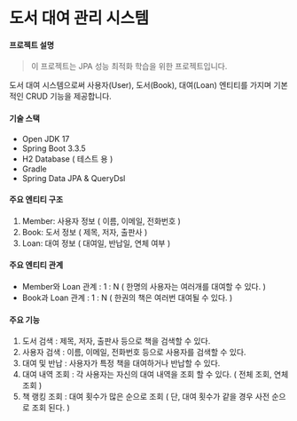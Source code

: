 # 도서 대여 관리 시스템

#### 프로젝트 설명
> 이 프로젝트는 JPA 성능 최적화 학습을 위한 프로젝트입니다.

도서 대여 시스템으로써 사용자(User), 도서(Book), 대여(Loan) 엔티티를 가지며 기본적인 CRUD 기능을 제공합니다.

#### 기술 스택
- Open JDK 17
- Spring Boot 3.3.5
- H2 Database ( 테스트 용 )
- Gradle
- Spring Data JPA & QueryDsl

#### 주요 엔티티 구조
1. Member: 사용자 정보 ( 이름, 이메일, 전화번호 )
2. Book: 도서 정보 ( 제목, 저자, 출판사 )
3. Loan: 대여 정보 ( 대여일, 반납일, 연체 여부 )

#### 주요 엔티티 관계
- Member와 Loan 관계 : 1 : N ( 한명의 사용자는 여러개를 대여할 수 있다. )
- Book과 Loan 관계 : 1 : N ( 한권의 책은 여러번 대여될 수 있다. )

#### 주요 기능
1. 도서 검색 : 제목, 저자, 출판사 등으로 책을 검색할 수 있다.
2. 사용자 검색 : 이름, 이메일, 전화번호 등으로 사용자를 검색할 수 있다. 
3. 대여 및 반납 : 사용자가 특정 책을 대여하거나 반납할 수 있다. 
4. 대여 내역 조회 : 각 사용자는 자신의 대여 내역을 조회 할 수 있다. ( 전체 조회, 연체 조회 )
5. 책 랭킹 조회 : 대여 횟수가 많은 순으로 조회 ( 단, 대여 횟수가 같을 경우 사전 순으로 조회 된다. )

